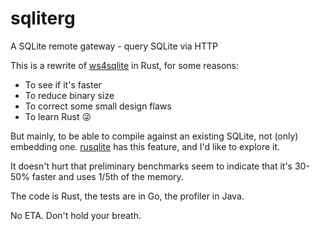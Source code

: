 # sqliterg
A SQLite remote gateway - query SQLite via HTTP

This is a rewrite of [ws4sqlite](https://github.com/proofrock/ws4sqlite) in Rust, for some reasons:

- To see if it's faster
- To reduce binary size
- To correct some small design flaws
- To learn Rust 😜

But mainly, to be able to compile against an existing SQLite, not (only) embedding one. [rusqlite](https://docs.rs/rusqlite/latest/rusqlite/) has this feature, and I'd like to explore it.

It doesn't hurt that preliminary benchmarks seem to indicate that it's 30-50% faster and uses 1/5th of the memory.

The code is Rust, the tests are in Go, the profiler in Java.

No ETA. Don't hold your breath.
